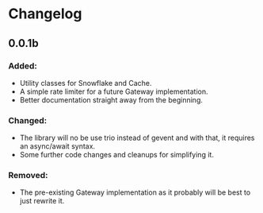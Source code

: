 # Changelog

## 0.0.1b
### Added:
  - Utility classes for Snowflake and Cache.
  - A simple rate limiter for a future Gateway implementation.
  - Better documentation straight away from the beginning.
  
### Changed:
  - The library will no be use trio instead of gevent and with that, it requires an async/await syntax.
  - Some further code changes and cleanups for simplifying it.
  
### Removed:
  - The pre-existing Gateway implementation as it probably will be best to just rewrite it.